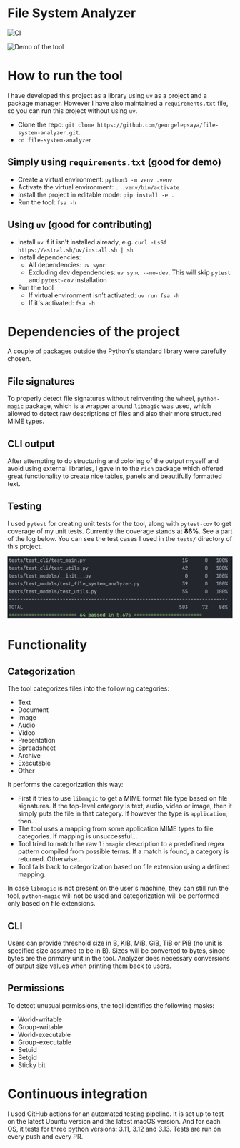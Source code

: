 # File System Analyzer

![CI](https://github.com/georgelepsaya/file-system-analyzer/actions/workflows/tests.yaml/badge.svg) 

![Demo of the tool](docs/demo.gif)

# How to run the tool

I have developed this project as a library using `uv` as a project and a package manager. However I have also maintained
a `requirements.txt` file, so you can run this project without using `uv`.

+ Clone the repo: `git clone https://github.com/georgelepsaya/file-system-analyzer.git`.
+ `cd file-system-analyzer`

## Simply using `requirements.txt` (good for demo)

+ Create a virtual environment: `python3 -m venv .venv`
+ Activate the virtual environment: `. .venv/bin/activate`
+ Install the project in editable mode: `pip install -e .`
+ Run the tool: `fsa -h`

## Using `uv` (good for contributing)

+ Install `uv` if it isn't installed already, e.g. `curl -LsSf https://astral.sh/uv/install.sh | sh`
+ Install dependencies:
   - All dependencies: `uv sync`
   - Excluding dev dependencies: `uv sync --no-dev`. This will skip `pytest` and `pytest-cov` installation
+ Run the tool
   - If virtual environment isn't activated: `uv run fsa -h`
   - If it's activated: `fsa -h`

# Dependencies of the project

A couple of packages outside the Python's standard library were carefully chosen.

## File signatures

To properly detect file signatures without reinventing the wheel, `python-magic` package, which is a wrapper around
`libmagic` was used, which allowed to detect raw descriptions of files and also their more structured MIME types.

## CLI output

After attempting to do structuring and coloring of the output myself and avoid using external libraries, I gave in to
the `rich` package which offered great functionality to create nice tables, panels and beautifully formatted text.

## Testing

I used `pytest` for creating unit tests for the tool, along with `pytest-cov` to get coverage of my unit tests. Currently
the coverage stands at **86%**. See a part of the log below. You can see the test cases I used in the `tests/` directory
of this project.

![Test Coverage](docs/test_coverage.png)

# Functionality

## Categorization

The tool categorizes files into the following categories:
   - Text
   - Document
   - Image
   - Audio
   - Video
   - Presentation
   - Spreadsheet
   - Archive
   - Executable
   - Other

It performs the categorization this way:

+ First it tries to use `libmagic` to get a MIME format file type based on file signatures. If the top-level category is text, audio, video or
image, then it simply puts the file in that category. If however the type is `application`, then...
+ The tool uses a mapping from some application MIME types to file categories. If mapping is unsuccessful...
+ Tool tried to match the raw `libmagic` description to a predefined regex pattern compiled from possible terms. If
a match is found, a category is returned. Otherwise...
+ Tool falls back to categorization based on file extension using a defined mapping.

In case `libmagic` is not present on the user's machine, they can still run the tool, `python-magic` will not be used
and categorization will be performed only based on file extensions.

## CLI

Users can provide threshold size in B, KiB, MiB, GiB, TiB or PiB (no unit is specified size assumed to be in B). 
Sizes will be converted to bytes, since bytes are the primary unit in the tool. Analyzer does necessary conversions
of output size values when printing them back to users.

## Permissions

To detect unusual permissions, the tool identifies the following masks:
- World-writable
- Group-writable
- World-executable
- Group-executable
- Setuid
- Setgid
- Sticky bit

# Continuous integration

I used GitHub actions for an automated testing pipeline. It is set up to test on the latest Ubuntu version and the
latest macOS version. And for each OS, it tests for three python versions: 3.11, 3.12 and 3.13. Tests are run on every 
push and every PR.


